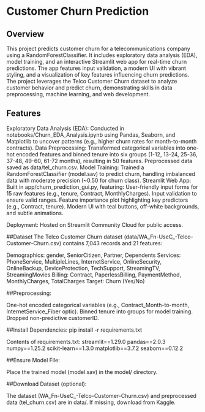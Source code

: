 # Customer Churn Prediction

## Overview
This project predicts customer churn for a telecommunications company using a RandomForestClassifier. It includes exploratory data analysis (EDA), model training, and an interactive Streamlit web app for real-time churn predictions. The app features input validation, a modern UI with vibrant styling, and a visualization of key features influencing churn predictions.
The project leverages the Telco Customer Churn dataset to analyze customer behavior and predict churn, demonstrating skills in data preprocessing, machine learning, and web development.
## Features

Exploratory Data Analysis (EDA): Conducted in notebooks/Churn_EDA_Analysis.ipynb using Pandas, Seaborn, and Matplotlib to uncover patterns (e.g., higher churn rates for month-to-month contracts).
Data Preprocessing: Transformed categorical variables into one-hot encoded features and binned tenure into six groups (1-12, 13-24, 25-36, 37-48, 49-60, 61-72 months), resulting in 50 features. Preprocessed data saved as data/tel_churn.csv.
Model Training: Trained a RandomForestClassifier (model.sav) to predict churn, handling imbalanced data with moderate precision (~0.50 for churn class).
Streamlit Web App: Built in app/churn_prediction_gui.py, featuring:
User-friendly input forms for 15 raw features (e.g., tenure, Contract, MonthlyCharges).
Input validation to ensure valid ranges.
Feature importance plot highlighting key predictors (e.g., Contract, tenure).
Modern UI with teal buttons, off-white backgrounds, and subtle animations.


Deployment: Hosted on Streamlit Community Cloud for public access.

##Dataset
The Telco Customer Churn dataset (data/WA_Fn-UseC_-Telco-Customer-Churn.csv) contains 7,043 records and 21 features:

Demographics: gender, SeniorCitizen, Partner, Dependents
Services: PhoneService, MultipleLines, InternetService, OnlineSecurity, OnlineBackup, DeviceProtection, TechSupport, StreamingTV, StreamingMovies
Billing: Contract, PaperlessBilling, PaymentMethod, MonthlyCharges, TotalCharges
Target: Churn (Yes/No)

##Preprocessing:

One-hot encoded categorical variables (e.g., Contract_Month-to-month, InternetService_Fiber optic).
Binned tenure into groups for model training.
Dropped non-predictive customerID.




##Install Dependencies:
pip install -r requirements.txt

Contents of requirements.txt:
streamlit==1.29.0
pandas==2.0.3
numpy==1.25.2
scikit-learn==1.3.0
matplotlib==3.7.2
seaborn==0.12.2


##Ensure Model File:

Place the trained model (model.sav) in the model/ directory.


##Download Dataset (optional):

The dataset (WA_Fn-UseC_-Telco-Customer-Churn.csv) and preprocessed data (tel_churn.csv) are in data/. If missing, download from Kaggle.



